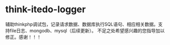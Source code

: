 # think-itedo-logger
辅助thinkphp调试包，记录请求数据、数据库执行SQL语句、相应相关数据。支持file日志、mongodb、mysql（后续更新）。 不足之处希望感兴趣的您指导加以修正。感谢！！！
